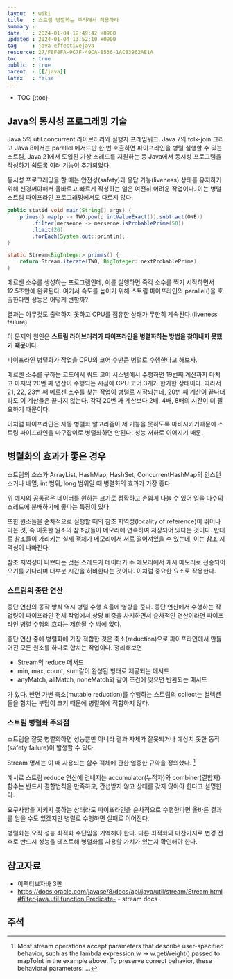```yaml
---
layout  : wiki
title   : 스트림 병렬화는 주의해서 적용하라 
summary : 
date    : 2024-01-04 12:49:42 +0900
updated : 2024-01-04 13:52:10 +0900
tag     : java effectivejava
resource: 27/F8F8FA-9C7F-49CA-8536-1AC83962AE1A
toc     : true
public  : true
parent  : [[/java]]
latex   : false
---
```

* TOC
{:toc}

## Java의 동시성 프로그래밍 기술 

Java 5의 util.concurrent 라이브러리와 실행자 프레임워크, Java 7의 folk-join 그리고 Java 8에서는 parallel 메서드만 한 번 호출하면 파이프라인을 병렬 실행할 수 있는 스트림, Java 21에서 도입된 가상 스레드를 지원하는 등 Java에서 동시성 프로그램을 작성하기 쉽도록 여러 기능이 추가되었다.

동시성 프로그래밍을 할 때는 안전성(safety)과 응답 가능(liveness) 상태를 유지하기 위해 신경써야해서 올바르고 빠르게 작성하는 일은 여전히 어려운 작업이다. 이는 병렬 스트림 파이프라인 프로그래밍에서도 다르지 않다.

```java
public statid void main(String[] args) {
    primes().map(p -> TWO.pow(p.intValueExact()).subtract(ONE))
        .filter(mersenne -> mersenne.isProbablePrime(50))
        .limit(20)
        .forEach(System.out::println);
}

static Stream<BigInteger> primes() {
    return Stream.iterate(TWO, BigInteger::nextProbablePrime);
}
```

메르센 소수를 생성하는 프로그램인데, 이를 실행하면 즉각 소수를 찍기 시작하면서 12.5초만에 완료된다. 여기서 속도를 높이기 위해 스트림 파이프라인의 parallel()을 호출한다면 성능은 어떻게 변할까?

결과는 아무것도 출력하지 못하고 CPU를 점유한 상태가 무한히 계속된다.(liveness failure)

이 문제의 원인은 **스트림 라이브러리가 파이프라인을 병렬화하는 방법을 찾아내지 못했기 때문**이다.

파이프라인 병렬화가 작업을 CPU의 코어 수만큼 병렬로 수행한다고 해보자. 

메르센 소수를 구하는 코드에서 쿼드 코어 시스템에서 수행하면 19번째 계산까지 마치고 마지막 20번 째 연산이 수행되는 시점에 CPU 코어 3개가 한가한 상태이다. 따라서 21, 22, 23번 째 메르센 소수를 찾는 작업이 병렬로 시작되는데, 20번 째 계산이 끝나더라도 이 계산들은 끝나지 않는다. 각각 20번 째 계산보다 2배, 4배, 8배의 시간이 더 필요하기 때문이다.

이처럼 파이프라인은 자동 병렬화 알고리즘이 제 기능을 못하도록 마비시키기때문에 스트림 파이프라인을 마구잡이로 병렬화하면 안된다. 성능 저하로 이어지기 때문.

## 병렬화의 효과가 좋은 경우

스트림의 소스가 ArrayList, HashMap, HashSet, ConcurrentHashMap의 인스턴스거나 배열, int 범위, long 범위일 때 병렬화의 효과가 가장 좋다. 

위 예시의 공통점은 데이터를 원하는 크기로 정확하고 손쉽게 나눌 수 있어 일을 다수의 스레드에 분배하기에 좋다는 특징이 있다. 

또한 원소들을 순차적으로 실행할 때의 참조 지역성(locality of reference)이 뛰어나다는 것, 즉 이웃한 원소의 참조값들이 메모리에 연속하여 저장되어 있다는 것이다. 반대로 참조들이 가리키는 실제 객체가 메모리에서 서로 떨어져있을 수 있는데, 이는 참조 지역성이 나빠진다. 

참조 지역성이 나쁘다는 것은 스레드가 데이터가 주 메모리에서 캐시 메모리로 전송되어 오기를 기다리며 대부분 시간을 허비한다는 것이다. 이처럼 중요한 요소로 작용한다.

### 스트림의 종단 연산

종단 연산의 동작 방식 역시 병렬 수행 효율에 영향을 준다. 종단 연산에서 수행하는 작업량이 파이프라인 전체 작업에서 상당 비중을 차지하면서 순차적인 연산이라면 파이프라인 병렬 수행의 효과는 제한될 수 밖에 없다.

종단 연산 중에 병렬화에 가장 적합한 것은 축소(reduction)으로 파이프라인에서 만들어진 모든 원소를 하나로 합치는 작업이다. 정리해보면 

- Stream의 reduce 메서드
- min, max, count, sum같이 완성된 형태로 제공되는 메서드
- anyMatch, allMatch, noneMatch와 같이 조건에 맞으면 반환되는 메서드

가 있다. 반면 가변 축소(mutable reduction)를 수행하는 스트림의 collect는 컬렉션들을 합치는 부담이 크기 때문에 병렬화에 적합하지 않다.

### 스트림 병렬화 주의점

스트림을 잘못 병렬화하면 성능뿐만 아니라 결과 자체가 잘못되거나 예상치 못한 동작(safety failure)이 발생할 수 있다. 

Stream 명세는 이 때 사용되는 함수 객체에 관한 엄중한 규약을 정의했다. [^1]

예시로 스트림 reduce 연산에 건네지는 accumulator(누적자)와 combiner(결합자) 함수는 반드시 결합법칙을 만족하고, 간섭받지 않고 상태를 갖지 않아야 한다고 설명한다.

요구사항을 지키지 못하는 상태라도 파이프라인을 순차적으로 수행한다면 올바른 결과를 얻을 수도 있겠지만 병렬로 수행하면 실패로 이어진다.

병렬화는 오직 성능 최적화 수단임을 기억해야 한다. 다른 최적화와 마찬가지로 변경 전후로 반드시 성능을 테스트해 병렬화를 사용할 가치가 있는지 확인해야 한다. 

## 참고자료

- 이펙티브자바 3판
- https://docs.oracle.com/javase/8/docs/api/java/util/stream/Stream.html#filter-java.util.function.Predicate- - stream docs

## 주석

[^1]: Most stream operations accept parameters that describe user-specified behavior, such as the lambda expression w -> w.getWeight() passed to mapToInt in the example above. To preserve correct behavior, these behavioral parameters: ...
